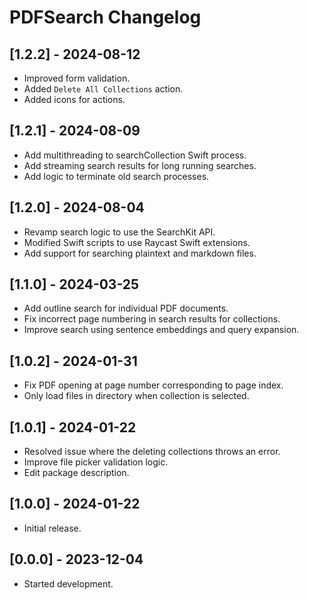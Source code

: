 # PDFSearch Changelog

## [1.2.2] - 2024-08-12

- Improved form validation.
- Added `Delete All Collections` action.
- Added icons for actions.

## [1.2.1] - 2024-08-09

- Add multithreading to searchCollection Swift process.
- Add streaming search results for long running searches.
- Add logic to terminate old search processes.

## [1.2.0] - 2024-08-04

- Revamp search logic to use the SearchKit API.
- Modified Swift scripts to use Raycast Swift extensions.
- Add support for searching plaintext and markdown files.

## [1.1.0] - 2024-03-25

- Add outline search for individual PDF documents.
- Fix incorrect page numbering in search results for collections.
- Improve search using sentence embeddings and query expansion.

## [1.0.2] - 2024-01-31

- Fix PDF opening at page number corresponding to page index.
- Only load files in directory when collection is selected.

## [1.0.1] - 2024-01-22

- Resolved issue where the deleting collections throws an error.
- Improve file picker validation logic.
- Edit package description.

## [1.0.0] - 2024-01-22

- Initial release.

## [0.0.0] - 2023-12-04

- Started development.
